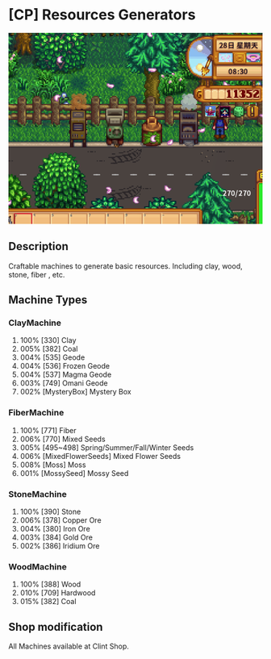 ﻿# [CP] Resources Generators


![screenshots1.png](screenshots1.png)

## Description

Craftable machines to generate basic resources. Including clay, wood, stone, fiber , etc.

## Machine Types

### ClayMachine

1. 100% \[330] Clay 
2. 005% \[382] Coal 
3. 004% \[535] Geode 
4. 004% \[536] Frozen Geode 
5. 004% \[537] Magma Geode 
6. 003% \[749] Omani Geode 
7. 002% \[MysteryBox] Mystery Box 

### FiberMachine

1. 100% \[771] Fiber 
2. 006% \[770] Mixed Seeds 
3. 005% \[495~498] Spring/Summer/Fall/Winter Seeds 
4. 006% \[MixedFlowerSeeds] Mixed Flower Seeds 
5. 008% \[Moss] Moss 
6. 001% \[MossySeed] Mossy Seed 

### StoneMachine

1. 100% \[390] Stone 
2. 006% \[378] Copper Ore 
3. 004% \[380] Iron Ore 
4. 003% \[384] Gold Ore 
5. 002% \[386] Iridium Ore 

### WoodMachine

1. 100% \[388] Wood 
2. 010% \[709] Hardwood 
3. 015% \[382] Coal 


## Shop modification

All Machines available at Clint Shop.